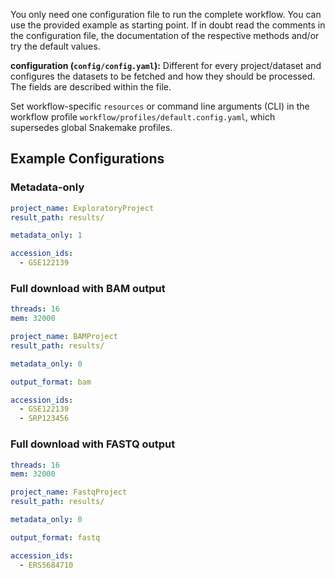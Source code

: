You only need one configuration file to run the complete workflow. You can use the provided example as starting point. If in doubt read the comments in the configuration file, the documentation of the respective methods and/or try the default values.

**configuration (`config/config.yaml`):** Different for every project/dataset and configures the datasets to be fetched and how they should be processed. The fields are described within the file.

Set workflow-specific `resources` or command line arguments (CLI) in the workflow profile `workflow/profiles/default.config.yaml`, which supersedes global Snakemake profiles.


## Example Configurations

### Metadata-only

```yaml
project_name: ExploratoryProject
result_path: results/

metadata_only: 1

accession_ids:
  - GSE122139
```

### Full download with BAM output

```yaml
threads: 16
mem: 32000

project_name: BAMProject
result_path: results/

metadata_only: 0

output_format: bam

accession_ids:
  - GSE122139
  - SRP123456
```

### Full download with FASTQ output

```yaml
threads: 16
mem: 32000

project_name: FastqProject
result_path: results/

metadata_only: 0

output_format: fastq

accession_ids:
  - ERS5684710
```
